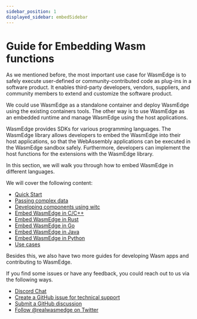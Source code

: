 ```yaml
---
sidebar_position: 1
displayed_sidebar: embedSidebar
---
```


# Guide for Embedding Wasm functions

As we mentioned before, the most important use case for WasmEdge is to safely execute user-defined or community-contributed code as plug-ins in a software product. It enables third-party developers, vendors, suppliers, and community members to extend and customize the software product.

We could use WasmEdge as a standalone container and deploy WasmEdge using the existing containers tools. The other way is to use WasmEdge as an embedded runtime and manage WasmEdge using the host applications.

WasmEdge provides SDKs for various programming languages. The WasmEdge library allows developers to embed the WasmEdge into their host applications, so that the WebAssembly applications can be executed in the WasmEdge sandbox safely. Furthermore, developers can implement the host functions for the extensions with the WasmEdge library.

In this section, we will walk you through how to embed WasmEdge in different languages. 

We will cover the following content:

* [Quick Start](../category/quick-start)
* [Passing complex data](../category/passing-complex-data)
* [Developing components using witc](./witc)
* [Embed WasmEdge in C/C++](../category/wasmedge-c-api)
* [Embed WasmEdge in Rust](../category/wasmedge-rust-sdk)
* [Embed WasmEdge in Go](../category/wasmedge-go-sdk)
* [Embed WasmEdge in Java](../category/wasmedge-java-sdk)
* [Embed WasmEdge in Python](../category/wasmedge-python-sdk)
* [Use cases](../category/wasmedge-use-cases)


Besides this, we also have two more guides for developing Wasm apps and contributing to WasmEdge.


If you find some issues or have any feedback, you could reach out to us via the following ways.

* [Discord Chat](https://discord.gg/U4B5sFTkFc)
* [Create a GitHub issue for technical support](https://github.com/WasmEdge/WasmEdge/issues)
* [Submit a GitHub discussion](https://github.com/WasmEdge/WasmEdge/discussions)
* [Follow @realwasmedge on Twitter](https://twitter.com/realwasmedge)